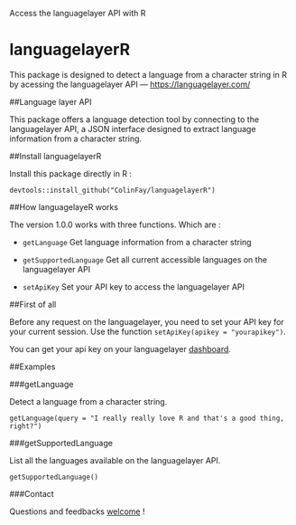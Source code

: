 Access the languagelayer API with R

# languagelayerR

This package is designed to detect a language from a character string in R by acessing the languagelayer API — https://languagelayer.com/

##Language layer API 

This package offers a language detection tool by connecting to the languagelayer API, a JSON interface designed to extract language information from a character string. 

##Install languagelayerR

Install this package directly in R : 

```{r}
devtools::install_github("ColinFay/languagelayerR")
```

##How languagelayeR works

The version 1.0.0 works with three functions. Which are :  

* `getLanguage` Get language information from a character string

* `getSupportedLanguage` Get all current accessible languages on the languagelayer API

* `setApiKey` Set your API key to access the languagelayer API

##First of all

Before any request on the languagelayer, you need to set your API key for your current session. Use the function `setApiKey(apikey = "yourapikey")`. 

You can get your api key on your languagelayer [dashboard](https://languagelayer.com/dashboard).

##Examples 

###getLanguage 

Detect a language from a character string. 

```{r}
getLanguage(query = "I really really love R and that's a good thing, right?")
```

###getSupportedLanguage 

List all the languages available on the languagelayer API. 

```{r}
getSupportedLanguage()
```

###Contact

Questions and feedbacks [welcome](mailto:contact@colinfay.me) !
